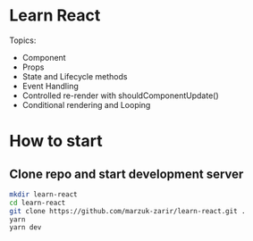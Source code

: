 # Learn React

Topics:

-   Component
-   Props
-   State and Lifecycle methods
-   Event Handling
-   Controlled re-render with shouldComponentUpdate()
-   Conditional rendering and Looping

# How to start

## Clone repo and start development server

```sh
mkdir learn-react
cd learn-react
git clone https://github.com/marzuk-zarir/learn-react.git .
yarn
yarn dev
```
